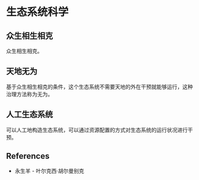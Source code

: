 # 生态系统科学

## 众生相生相克

众生相生相克。

## 天地无为

基于众生相生相克的条件，这个生态系统不需要天地的外在干预就能够运行，这种治理方法称为无为。

## 人工生态系统

可以人工地构造生态系统，可以通过资源配置的方式对生态系统的运行状况进行干预。

## References

- 永生羊 - 叶尔克西·胡尔曼别克
